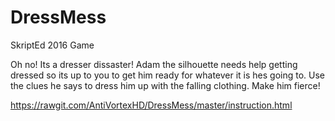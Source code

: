 # DressMess
SkriptEd 2016 Game

Oh no! Its a dresser dissaster! Adam the silhouette needs help getting dressed so its up to you
to get him ready for whatever it is hes going to. Use the clues he says to dress him up with the falling
clothing. Make him fierce!

<https://rawgit.com/AntiVortexHD/DressMess/master/instruction.html>
